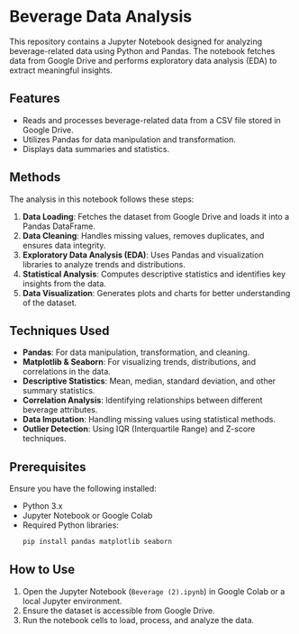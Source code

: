 # Beverage Data Analysis

This repository contains a Jupyter Notebook designed for analyzing beverage-related data using Python and Pandas. The notebook fetches data from Google Drive and performs exploratory data analysis (EDA) to extract meaningful insights.

## Features
- Reads and processes beverage-related data from a CSV file stored in Google Drive.
- Utilizes Pandas for data manipulation and transformation.
- Displays data summaries and statistics.

## Methods
The analysis in this notebook follows these steps:
1. **Data Loading**: Fetches the dataset from Google Drive and loads it into a Pandas DataFrame.
2. **Data Cleaning**: Handles missing values, removes duplicates, and ensures data integrity.
3. **Exploratory Data Analysis (EDA)**: Uses Pandas and visualization libraries to analyze trends and distributions.
4. **Statistical Analysis**: Computes descriptive statistics and identifies key insights from the data.
5. **Data Visualization**: Generates plots and charts for better understanding of the dataset.

## Techniques Used
- **Pandas**: For data manipulation, transformation, and cleaning.
- **Matplotlib & Seaborn**: For visualizing trends, distributions, and correlations in the data.
- **Descriptive Statistics**: Mean, median, standard deviation, and other summary statistics.
- **Correlation Analysis**: Identifying relationships between different beverage attributes.
- **Data Imputation**: Handling missing values using statistical methods.
- **Outlier Detection**: Using IQR (Interquartile Range) and Z-score techniques.

## Prerequisites
Ensure you have the following installed:
- Python 3.x
- Jupyter Notebook or Google Colab
- Required Python libraries:
  ```sh
  pip install pandas matplotlib seaborn
  ```

## How to Use
1. Open the Jupyter Notebook (`Beverage (2).ipynb`) in Google Colab or a local Jupyter environment.
2. Ensure the dataset is accessible from Google Drive.
3. Run the notebook cells to load, process, and analyze the data.


